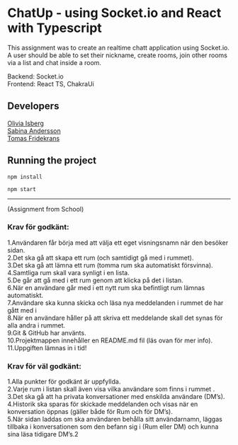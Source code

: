 # ChatUp - using Socket.io and React with Typescript

This assignment was to create an realtime chatt application using Socket.io. A user should be able to set their nickname, create rooms, join other rooms via a list and chat inside a room.

Backend: Socket.io  
Frontend: React TS, ChakraUi

## Developers

[Olivia Isberg](https://github.com/OliviaIsberg)  
[Sabina Andersson](https://github.com/sabinaander)  
[Tomas Fridekrans](https://github.com/spaceflake)

## Running the project

```
npm install

npm start
```

---

(Assignment from School)

### Krav för godkänt:

1.Användaren får börja med att välja ett eget visningsnamn när den besöker sidan.  
2.Det ska gå att skapa ett rum (och samtidigt gå med i rummet).  
3.Det ska gå att lämna ett rum (tomma rum ska automatiskt försvinna).  
4.Samtliga rum skall vara synligt i en lista.  
5.De går att gå med i ett rum genom att klicka på det i listan.  
6.När en användare går med i ett nytt rum ska befintligt rum lämnas automatiskt.  
7.Användare ska kunna skicka och läsa nya meddelanden i rummet de har gått med i  
8.När en användare håller på att skriva ett meddelande skall det synas för alla andra i rummet.  
9.Git & GitHub har använts.  
10.Projektmappen innehåller en README.md fil (läs ovan för mer info).  
11.Uppgiften lämnas in i tid!

### Krav för väl godkänt:

1.Alla punkter för godkänt är uppfyllda.  
2.Varje rum i listan skall även visa vilka användare som finns i rummet .  
3.Det ska gå att ha privata konversationer med enskilda användare (DM’s).  
4.Historik ska sparas för skickade meddelanden och visas när en konversation öppnas (gäller både för Rum och för DM’s).  
5.När sidan laddas om ska användaren behålla sitt användarnamn, läggas tillbaka i konversationen som den befann sig i (Rum eller DM) och kunna sina läsa tidigare DM’s.2
